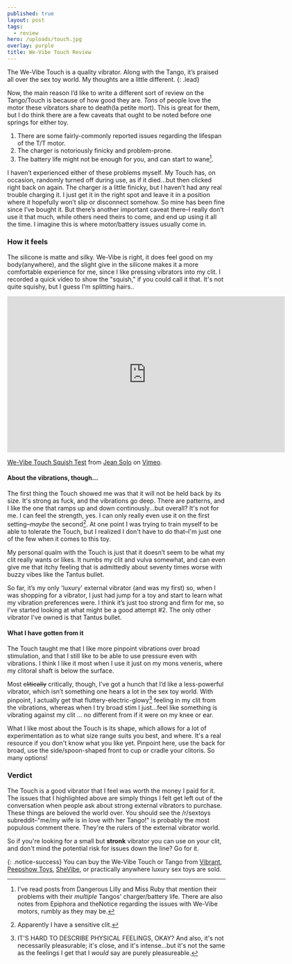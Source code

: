 ```yaml
---
published: true
layout: post
tags:
  - review
hero: /uploads/touch.jpg
overlay: purple
title: We-Vibe Touch Review
---
```

The We-Vibe Touch is a quality vibrator. Along with the Tango, it’s praised all over the sex toy world. My thoughts are a little different.
{: .lead}

<!--break-->

Now, the main reason I’d like to write a different sort of review on the Tango/Touch is because of how good they are. *Tons* of people love the motor these vibrators share to death(la petite mort). This is great for them, but I do think there are a few caveats that ought to be noted before one springs for either toy.

1. There are some fairly-commonly reported issues regarding the lifespan of the T/T motor.
2. The charger is notoriously finicky and problem-prone.
3. The battery life might not be enough for you, and can start to wane[^1].

I haven’t experienced either of these problems myself. My Touch has, on occasion, randomly turned off during use, as if it died…but then clicked right back on again. The charger *is* a little finicky, but I haven’t had any real trouble charging it. I just get it in the right spot and leave it in a position where it hopefully won’t slip or disconnect somehow. So mine has been fine since I’ve bought it. But there’s another important caveat there–I really don’t use it that much, while others need theirs to come, and end up using it all the time. I imagine this is where motor/battery issues usually come in.

### How it feels

The silicone is matte and silky. We-Vibe is right, it does feel good on my body(anywhere), and the slight give in the silicone makes it a more comfortable experience for me, since I like pressing vibrators into my clit. I recorded a quick video to show the "squish," if you could call it that. It's not quite squishy, but I guess I'm splitting hairs..

<iframe src="https://player.vimeo.com/video/281528794" width="640" height="360" frameborder="0" webkitallowfullscreen mozallowfullscreen allowfullscreen></iframe>
<p><a href="https://vimeo.com/281528794">We-Vibe Touch Squish Test</a> from <a href="https://vimeo.com/solochrome">Jean Solo</a> on <a href="https://vimeo.com">Vimeo</a>.</p>

#### About the vibrations, though...

The first thing the Touch showed me was that it will not be held back by its size. It's strong as fuck, and the vibrations go deep. There are patterns, and I like the one that ramps up and down continously...but overall? It's not for me. I can feel the strength, yes. I can only really even use it on the first setting–*maybe* the second[^2]. At one point I was trying to train myself to be able to tolerate the Touch, but I realized I don't have to do that–I'm just one of the few when it comes to this toy.

My personal qualm with the Touch is just that it doesn’t seem to be what my clit really wants or likes. It numbs my clit and vulva somewhat, and can even give me that itchy feeling that is admittedly about seventy times worse with buzzy vibes like the Tantus bullet.

So far, it’s my only 'luxury' external vibrator (and was my first) so, when I was shopping for a vibrator, I just had jump for a toy and start to learn what my vibration preferences were. I think it’s just too strong and firm for me, so I’ve started looking at what might be a good attempt #2. The only other vibrator I've owned is that Tantus bullet.

#### What I have gotten from it

The Touch taught me that I like more pinpoint vibrations over broad stimulation, and that I still like to be able to use pressure even with vibrations. I think I like it most when I use it just on my mons veneris, where my clitoral shaft is below the surface. 

Most ~~clitically~~ critically, though, I’ve got a hunch that I’d like a less-powerful vibrator, which isn’t something one hears a lot in the sex toy world. With pinpoint, I actually get that fluttery-electric-glowy[^3] feeling in my clit from the vibrations, whereas when I try broad stim I just...feel like something is vibrating against my clit ... no different from if it were on my knee or ear.

What I like most about the Touch is its shape, which allows for a lot of experimentation as to what size range suits you best, and where. It's a real resource if you don't know what you like yet. Pinpoint here, use the back for broad, use the side/spoon-shaped front to cup or cradle your clitoris. So many options!

### Verdict

The Touch is a good vibrator that I feel was worth the money I paid for it. The issues that I highlighted above are simply things I felt get left out of the conversation when people ask about strong external vibrators to purchase. These things are beloved the world over. You should see the /r/sextoys subreddit–"me/my wife is in love with her Tango!" is probably the most populous comment there. They're the rulers of the external vibrator world.

So if you're looking for a small but **stronk** vibrator you can use on your clit, and don't mind the potential risk for issues down the line? Go for it.

{: .notice-success}
You can buy the We-Vibe Touch or Tango from [Vibrant](https://www.bevibrant.com/products/we-vibe-touch-vibrator?rfsn=1509055.df2dc&utm_source=refersion&utm_medium=affiliate&utm_campaign=1509055.df2dc), [Peepshow Toys](https://www.peepshowtoys.com/products/we-vibe-touch-waterproof-silicone-vibrator#oid=91554_4244), [SheVibe](https://shevibe.com/we-vibe-touch-waterproof-silicone-vibrator.aspx#oid=1432_1), or practically anywhere luxury sex toys are sold.

[^1]: I've read posts from Dangerous Lilly and Miss Ruby that mention their problems with their *multiple* Tangos' charger/battery life. There are also notes from Epiphora and theNotice regarding the issues with We-Vibe motors, rumbly as they may be.
[^2]: Apparently I have a sensitive clit.
[^3]: IT'S HARD TO DESCRIBE PHYSICAL FEELINGS, OKAY? And also, it's not necessarily pleasurable; it's close, and it's intense...but it's not the same as the feelings I get that I *would* say are purely pleasureable.

